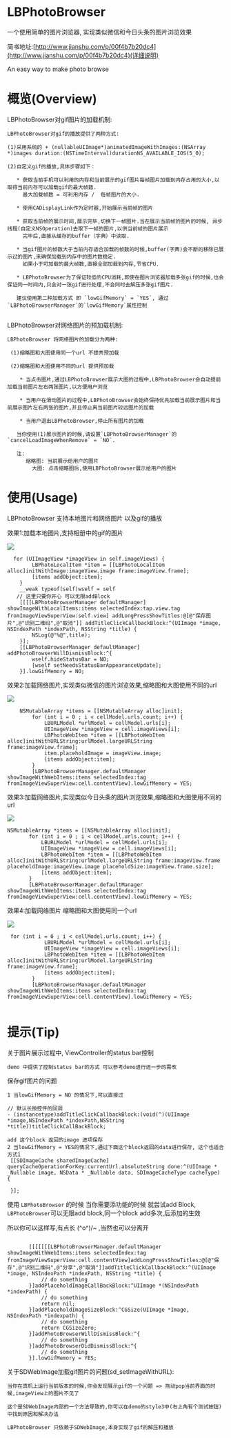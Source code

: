 # LBPhotoBrowser

一个使用简单的图片浏览器, 实现类似微信和今日头条的图片浏览效果

简书地址:[http://www.jianshu.com/p/00f4b7b20dc4](http://www.jianshu.com/p/00f4b7b20dc4)(详细说明)

An easy way to make photo browse

# 概览(Overview)

LBPhotoBrowser对gif图片的加载机制:
```
LBPhotoBrowser对gif的播放提供了两种方式:

(1)采用系统的 + (nullableUIImage*)animatedImageWithImages:(NSArray *)images duration:(NSTimeInterval)durationNS_AVAILABLE_IOS(5_0);

(2)自定义gif的播放,具体步骤如下：

   * 获取当前手机可以利用的内存和当前展示的gif图片每帧图片加载到内存占用的大小,以取得当前内存可以加载gif的最大帧数.
     最大加载帧数 = 可利用内存 /  每帧图片的大小.
     
   * 使用CADisplayLink作为定时器,开始展示当前帧的图片
   
   * 获取当前帧的展示时间,展示完毕,切换下一帧图片.当在展示当前帧的图片的时候, 异步线程(自定义NSOperation)去取下一帧的图片,以供当前帧的图片展示
     完毕后,直接从缓存的buffer（字典）中读取.
     
   * 当gif图片的帧数大于当前内存适合加载的帧数的时候,buffer(字典)会不断的移除已展示过的图片,来确保加载到内存中的图片数稳定.
     如果小于可加载的最大帧数,直接全部加载到内存,节省CPU.
     
   * LBPhotoBrowser为了保证较低的CPU消耗,即使在图片浏览器加载多张gif的时候,也会保证同一时间内,只会对一张gif进行处理,不会同时去解压多张gif图片.
   
   建议使用第二种加载方式 即 `lowGifMemory` = `YES`, 通过`LBPhotoBrowserManager`的`lowGifMemory`属性控制
   
```
LBPhotoBrowser对网络图片的预加载机制:

```
LBPhotoBrowser 将网络图片的加载分为两种:
  
 (1)缩略图和大图使用同一个url 不提共预加载
 
 (2)缩略图和大图使用不同的url 提供预加载  
 
    * 当点击图片,通过LBPhotoBrowser展示大图的过程中,LBPhotoBrowser会自动提前加载当前图片左右两张图片,以方便用户浏览
    
    * 当用户在滑动图片的过程中,LBPhotoBrowser会始终保持优先加载当前展示图片和当前展示图片左右两张的图片,并且停止离当前图片较远图片的加载
    
    * 当用户退出LBPhotoBrowser,停止所有图片的加载
   
   当你使用(1)展示图片的时候,请设置`LBPhotoBrowserManager`的`cancelLoadImageWhenRemove` = `NO`. 
   
   注:
      缩略图: 当前展示给用户的图片
        大图: 点击缩略图后,使用LBPhotoBrowser展示给用户的图片
```

# 使用(Usage)

LBPhotoBrowser 支持本地图片和网络图片 以及gif的播放

效果1:加载本地图片,支持相册中的gif的图片 

![](https://github.com/tianliangyihou/zhuxian/blob/master/effect0.gif?raw=true)

```obj-c
  for (UIImageView *imageView in self.imageViews) {
        LBPhotoLocalItem *item = [[LBPhotoLocalItem alloc]initWithImage:imageView.image frame:imageView.frame];
        [items addObject:item];
    }
    __weak typeof(self)wself = self
   // 这里只要你开心 可以无限addBlock
    [[[[LBPhotoBrowserManager defaultManager] showImageWithLocalItems:items selectedIndex:tap.view.tag fromImageViewSuperView:self.view] addLongPressShowTitles:@[@"保存图片",@"识别二维码",@"取消"]] addTitleClickCallbackBlock:^(UIImage *image, NSIndexPath *indexPath, NSString *title) {
        NSLog(@"%@",title);
    }];
    [[LBPhotoBrowserManager defaultManager] addPhotoBrowserWillDismissBlock:^{
        wself.hideStatusBar = NO;
        [wself setNeedsStatusBarAppearanceUpdate];
    }].lowGifMemory = NO;
 ```
效果2:加载网络图片,实现类似微信的图片浏览效果,缩略图和大图使用不同的url

![](https://github.com/tianliangyihou/zhuxian/blob/master/effect1.gif?raw=true)

```obj-c
    NSMutableArray *items = [[NSMutableArray alloc]init];
        for (int i = 0 ; i < cellModel.urls.count; i++) {
            LBURLModel *urlModel = cellModel.urls[i];
            UIImageView *imageView = cell.imageViews[i];
            LBPhotoWebItem *item = [[LBPhotoWebItem alloc]initWithURLString:urlModel.largeURLString frame:imageView.frame];
            item.placeholdImage = imageView.image;
            [items addObject:item];
        }
        [LBPhotoBrowserManager.defaultManager showImageWithWebItems:items selectedIndex:tag fromImageViewSuperView:cell.contentView].lowGifMemory = YES;
 ```

效果3:加载网络图片,实现类似今日头条的图片浏览效果,缩略图和大图使用不同的url

![](https://github.com/tianliangyihou/zhuxian/blob/master/effect2.gif?raw=true)

 ```obj-c
 NSMutableArray *items = [[NSMutableArray alloc]init];
        for (int i = 0 ; i < cellModel.urls.count; i++) {
            LBURLModel *urlModel = cellModel.urls[i];
            UIImageView *imageView = cell.imageViews[i];
            LBPhotoWebItem *item = [[LBPhotoWebItem alloc]initWithURLString:urlModel.largeURLString frame:imageView.frame placeholdImage:imageView.image placeholdSize:imageView.frame.size];
            [items addObject:item];
        }
        [LBPhotoBrowserManager.defaultManager showImageWithWebItems:items selectedIndex:tag fromImageViewSuperView:cell.contentView].lowGifMemory = YES;
 ```

效果4:加载网络图片 缩略图和大图使用同一个url

![](https://github.com/tianliangyihou/zhuxian/blob/master/effect3.gif?raw=true)

```objc
 for (int i = 0 ; i < cellModel.urls.count; i++) {
            LBURLModel *urlModel = cellModel.urls[i];
            UIImageView *imageView = cell.imageViews[i];
            LBPhotoWebItem *item = [[LBPhotoWebItem alloc]initWithURLString:urlModel.largeURLString frame:imageView.frame];
            [items addObject:item];
        }
        [LBPhotoBrowserManager.defaultManager showImageWithWebItems:items selectedIndex:tag fromImageViewSuperView:cell.contentView].lowGifMemory = YES;
      
```

# 提示(Tip)

关于图片展示过程中, ViewController的status bar控制

```objc
demo 中提供了控制status bar的方式 可以参考demo进行进一步的需改
```
保存gif图片的问题
```objc
1 当lowGifMemory = NO 的情况下,可以直接过

// 默认长按控件的回调
- (instancetype)addTitleClickCallbackBlock:(void(^)(UIImage *image,NSIndexPath *indexPath,NSString *title))titleClickCallBackBlock;

add 这个block 返回的image 进项保存
2 当lowGifMemory = YES的情况下,通过下面这个block返回的data进行保存, 这个也适合方式1
 [[SDImageCache sharedImageCache] queryCacheOperationForKey:currentUrl.absoluteString done:^(UIImage * _Nullable image, NSData * _Nullable data, SDImageCacheType cacheType) {
    
 }];
```
 
使用 `LBPhotoBrowser` 的时候 当你需要添功能的时候 就尝试add Block, `LBPhotoBrowser`可以无限add block,同一个block add多次,后添加的生效

所以你可以这样写,有点长 \(^o^)/~ ,当然也可以分离开
 ```obj-c
    
        [[[[[[[LBPhotoBrowserManager.defaultManager showImageWithWebItems:items selectedIndex:tag fromImageViewSuperView:cell.contentView]addLongPressShowTitles:@[@"保存",@"识别二维码",@"分享",@"取消"]]addTitleClickCallbackBlock:^(UIImage *image, NSIndexPath *indexPath, NSString *title) {
            // do something
        }]addPlaceholdImageCallBackBlock:^UIImage *(NSIndexPath *indexPath) {
            // do something
            return nil;
        }]addPlaceholdImageSizeBlock:^CGSize(UIImage *Image, NSIndexPath *indexpath) {
            // do something
            return CGSizeZero;
        }]addPhotoBrowserWillDismissBlock:^{
            // do something
        }]addPhotoBrowserDidDismissBlock:^{
            // do something
        }].lowGifMemory = YES;

```


关于SDWebImage加载gif图片的问题(sd_setImageWithURL):

```objc
当你在真机上运行当前版本的时候,你会发现展示gif的一个问题 => 拖动pop当前界面的时候,imageView上的图片不见了

这个是SDWebImage内部的一个方法导致的,你可以在demo的style3中(右上角有个测试按钮)中找到原因和解决办法

```

 ```obj-c
 LBPhotoBrowser 只依赖于SDWebImage,本身实现了gif的解压和播放
 ```
